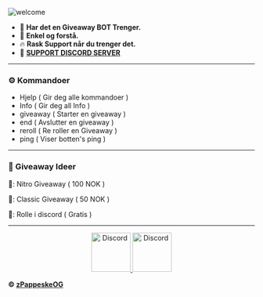 ![welcome](https://cdn.discordapp.com/attachments/822396521956769852/840944315608989696/NORGE_GIVE_BOT.png)

- 🎉 **Har det en Giveaway BOT Trenger.**
- 🎁 **Enkel og forstå.**
- 🔥 **Rask Support når du trenger det.**
- 🌟 [**SUPPORT DISCORD SERVER**](https://discord.gg/Ers2vRwmcX)<br />

---

### ⚙️ Kommandoer

<!-- KOMMANDOER:START -->
- Hjelp ( Gir deg alle kommandoer )
- Info ( Gir deg all Info )
- giveaway ( Starter en giveaway )
- end ( Avslutter en giveaway )
- reroll ( Re roller en Giveaway )
- ping ( Viser botten's ping )

<!-- KOMMANDOER:END -->

---

### 🎂 Giveaway Ideer

<!-- IDEER:START -->
🥇: Nitro Giveaway ( 100 NOK )

🥈: Classic Giveaway ( 50 NOK )

🥉: Rolle i discord ( Gratis )

<!-- IDEER:END -->

---

<!-- <details>
<summary><a align ="right">🔎 Statistics </a></summary>

<a>
  <img align="center" src="https://riday-ghstats.vercel.app/api/top-langs/?username=reconlx&theme=tokyonight&layout=compact" />
</a>
<a href="https://github.com/anuraghazra/convoychat">
  <img align="center" src="https://github-readme-stats.vercel.app/api?username=reconlx&show_icons=true&theme=onedark" />
</a>
</details> -->

<p align="center">
<a href="https://discord.gg/eSZ475uxnJ">
    <img src="https://user-images.githubusercontent.com/59381835/92191514-d649ad80-ee18-11ea-9bc4-e95c7a122a99.png" alt="Discord" width="80"/>
  </a>
<a href="https://www.youtube.com/channel/UCFr4eRUWFj-wuFnCjD5ErVQ">
    <img src="https://user-images.githubusercontent.com/59381835/92191346-676c5480-ee18-11ea-8240-e416eb1a5b5d.png" alt="Discord" width="80"/>
  </a>
</p>


**© [zPappeskeOG](https://github.com/zpappeskeog)**
